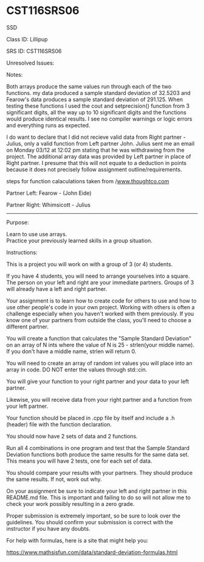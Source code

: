 # CST116SRS06
SSD


Class ID:  Lillipup

SRS ID: CST116SRS06  

Unresolved Issues:  

Notes:

Both arrays produce the same values run through each of the two functions. my data produced a sample standard deviation of 32.5203 and Fearow's data produces 
a sample standard deviation of 291.125.  When testing these functions I used the cout and setprecision() function from 3 significant digits, all the way up to 
10 significant digits and the functions would produce identical results. I see no compiler warnings or logic errors and everything runs as expected. 

I do want to declare that I did not recieve valid data from Right partner - Julius, only a valid function from Left partner John. Julius sent me an email on 
Monday 03/12 at 12:02 pm stating that he was withdrawing from the project. The additional array data was provided by Left partner in place of Right partner. 
I presume that this will not equate to a deduction in points because it does not precisely follow assignment outline/requirements.

steps for function calaculations taken from /www.thoughtco.com

Partner Left: Fearow - (John Eide)  

Partner Right: Whimsicott - Julius 

---

Purpose:  

Learn to use use arrays.  
Practice your previously learned skills in a group situation.  


Instructions:  

This is a project you will work on with a group of 3 (or 4) students.  

If you have 4 students, you will need to arrange yourselves into a square. The person on your left and right are your immediate partners. Groups of 3 will already have a left and right partner.  

Your assignment is to learn how to create code for others to use and how to use other people's code in your own project. Working with others is often a challenge especially when you haven't worked with them previously. If you know one of your partners from outside the class, you'll need to choose a different partner.  

You will create a function that calculates the "Sample Standard Deviation" on an array of N ints where the value of N is 25 - strlen(your middle name). If you don't have a middle name, strlen will return 0.  

You will need to create an array of random int values you will place into an array in code. DO NOT enter the values through std::cin.  

You will give your function to your right partner and your data to your left partner.  

Likewise, you will receive data from your right partner and a function from your left partner.  

Your function should be placed in .cpp file by itself and include a .h (header) file with the function declaration.  

You should now have 2 sets of data and 2 functions.  

Run all 4 combinations in one program and test that the Sample Standard Deviation functions both produce the same results for the same data set. This means you will have 2 tests, one for each set of data.  

You should compare your results with your partners. They should produce the same results. If not, work out why.  

On your assignment be sure to indicate your left and right partner in this README.md file. This is important and failing to do so will not allow me to check your work possibly resulting in a zero grade.  

Proper submission is extremely important, so be sure to look over the guidelines. You should confirm your submission is correct with the instructor if you have any doubts.  

For help with formulas, here is a site that might help you:

https://www.mathsisfun.com/data/standard-deviation-formulas.html
